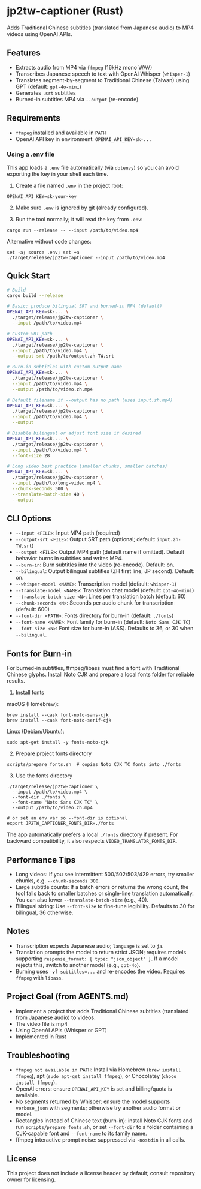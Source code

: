 # jp2tw-captioner (Rust)

Adds Traditional Chinese subtitles (translated from Japanese audio) to MP4 videos using OpenAI APIs.

## Features

- Extracts audio from MP4 via `ffmpeg` (16kHz mono WAV)
- Transcribes Japanese speech to text with OpenAI Whisper (`whisper-1`)
- Translates segment-by-segment to Traditional Chinese (Taiwan) using GPT (default: `gpt-4o-mini`)
- Generates `.srt` subtitles
- Burned-in subtitles MP4 via `--output` (re-encode)

## Requirements

- `ffmpeg` installed and available in `PATH`
- OpenAI API key in environment: `OPENAI_API_KEY=sk-...`

### Using a .env file

This app loads a `.env` file automatically (via `dotenvy`) so you can avoid exporting the key in your shell each time.

1) Create a file named `.env` in the project root:

```
OPENAI_API_KEY=sk-your-key
```

2) Make sure `.env` is ignored by git (already configured).

3) Run the tool normally; it will read the key from `.env`:

```
cargo run --release -- --input /path/to/video.mp4
```

Alternative without code changes:

```
set -a; source .env; set +a
./target/release/jp2tw-captioner --input /path/to/video.mp4
```

## Quick Start

```bash
# Build
cargo build --release

# Basic: produce bilingual SRT and burned-in MP4 (default)
OPENAI_API_KEY=sk-... \
  ./target/release/jp2tw-captioner \
  --input /path/to/video.mp4

# Custom SRT path
OPENAI_API_KEY=sk-... \
  ./target/release/jp2tw-captioner \
  --input /path/to/video.mp4 \
  --output-srt /path/to/output.zh-TW.srt

# Burn-in subtitles with custom output name
OPENAI_API_KEY=sk-... \
  ./target/release/jp2tw-captioner \
  --input /path/to/video.mp4 \
  --output /path/to/video.zh.mp4

# Default filename if --output has no path (uses input.zh.mp4)
OPENAI_API_KEY=sk-... \
  ./target/release/jp2tw-captioner \
  --input /path/to/video.mp4 \
  --output

# Disable bilingual or adjust font size if desired
OPENAI_API_KEY=sk-... \
  ./target/release/jp2tw-captioner \
  --input /path/to/video.mp4 \
  --font-size 28

# Long video best practice (smaller chunks, smaller batches)
OPENAI_API_KEY=sk-... \
  ./target/release/jp2tw-captioner \
  --input /path/to/long-video.mp4 \
  --chunk-seconds 300 \
  --translate-batch-size 40 \
  --output
```

## CLI Options

- `--input <FILE>`: Input MP4 path (required)
- `--output-srt <FILE>`: Output SRT path (optional; default: `input.zh-TW.srt`)
- `--output <FILE>`: Output MP4 path (default name if omitted). Default behavior burns in subtitles and writes MP4.
- `--burn-in`: Burn subtitles into the video (re-encode). Default: on.
- `--bilingual`: Output bilingual subtitles (ZH first line, JP second). Default: on.
- `--whisper-model <NAME>`: Transcription model (default: `whisper-1`)
- `--translate-model <NAME>`: Translation chat model (default: `gpt-4o-mini`)
- `--translate-batch-size <N>`: Lines per translation batch (default: 60)
- `--chunk-seconds <N>`: Seconds per audio chunk for transcription (default: 600)
- `--font-dir <PATH>`: Fonts directory for burn-in (default: `./fonts`)
- `--font-name <NAME>`: Font family for burn-in (default: `Noto Sans CJK TC`)
- `--font-size <N>`: Font size for burn-in (ASS). Defaults to 36, or 30 when `--bilingual`.

## Fonts for Burn-in

For burned-in subtitles, ffmpeg/libass must find a font with Traditional Chinese glyphs. Install Noto CJK and prepare a local fonts folder for reliable results.

1) Install fonts

macOS (Homebrew):

```
brew install --cask font-noto-sans-cjk
brew install --cask font-noto-serif-cjk
```

Linux (Debian/Ubuntu):

```
sudo apt-get install -y fonts-noto-cjk
```

2) Prepare project fonts directory

```
scripts/prepare_fonts.sh  # copies Noto CJK TC fonts into ./fonts
```

3) Use the fonts directory

```
./target/release/jp2tw-captioner \
  --input /path/to/video.mp4 \
  --font-dir ./fonts \
  --font-name "Noto Sans CJK TC" \
  --output /path/to/video.zh.mp4

# or set an env var so --font-dir is optional
export JP2TW_CAPTIONER_FONTS_DIR=./fonts
```

The app automatically prefers a local `./fonts` directory if present. For backward compatibility, it also respects `VIDEO_TRANSLATOR_FONTS_DIR`.

## Performance Tips

- Long videos: If you see intermittent 500/502/503/429 errors, try smaller chunks, e.g. `--chunk-seconds 300`.
- Large subtitle counts: If a batch errors or returns the wrong count, the tool falls back to smaller batches or single-line translation automatically. You can also lower `--translate-batch-size` (e.g., 40).
- Bilingual sizing: Use `--font-size` to fine-tune legibility. Defaults to 30 for bilingual, 36 otherwise.

## Notes

- Transcription expects Japanese audio; `language` is set to `ja`.
- Translation prompts the model to return strict JSON; requires models supporting `response_format: { type: "json_object" }`. If a model rejects this, switch to another model (e.g., `gpt-4o`).
- Burning uses `-vf subtitles=...` and re-encodes the video. Requires `ffmpeg` with `libass`.

## Project Goal (from AGENTS.md)

- Implement a project that adds Traditional Chinese subtitles (translated from Japanese audio) to videos.
- The video file is mp4
- Using OpenAI APIs (Whisper or GPT)
- Implemented in Rust

## Troubleshooting

- `ffmpeg not available in PATH`: Install via Homebrew (`brew install ffmpeg`), apt (`sudo apt-get install ffmpeg`), or Chocolatey (`choco install ffmpeg`).
- OpenAI errors: ensure `OPENAI_API_KEY` is set and billing/quota is available.
- No segments returned by Whisper: ensure the model supports `verbose_json` with segments; otherwise try another audio format or model.
- Rectangles instead of Chinese text (burn-in): install Noto CJK fonts and run `scripts/prepare_fonts.sh`, or set `--font-dir` to a folder containing a CJK-capable font and `--font-name` to its family name.
- ffmpeg interactive prompt noise: suppressed via `-nostdin` in all calls.

## License

This project does not include a license header by default; consult repository owner for licensing.
